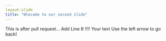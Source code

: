 ```yaml
---
layout:slide
title: "Wlecome to our second slide"
---
```

This is after pull request...
Add Line 6 !!!!
Your text
Use the left arrow to go back!
